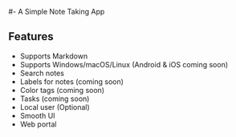 



#- A Simple Note Taking App

## Features
- Supports Markdown
- Supports Windows/macOS/Linux (Android & iOS coming soon)
- Search notes
- Labels for notes (coming soon)
- Color tags (coming soon)
- Tasks (coming soon)
- Local user (Optional)
- Smooth UI
- Web portal

